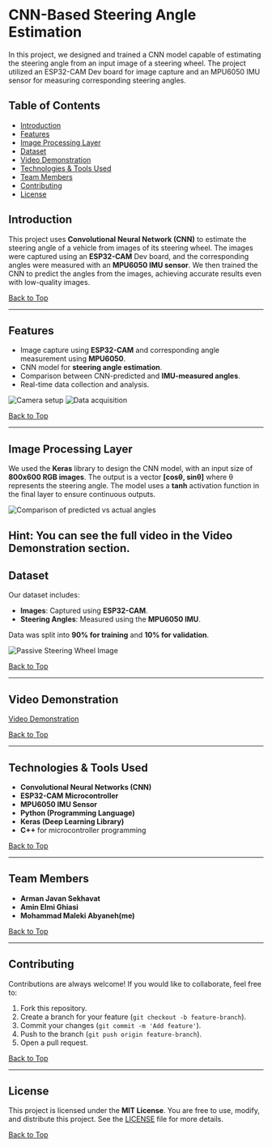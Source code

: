 # CNN-Based Steering Angle Estimation

In this project, we designed and trained a CNN model capable of estimating the steering angle from an input image of a steering wheel. The project utilized an ESP32-CAM Dev board for image capture and an MPU6050 IMU sensor for measuring corresponding steering angles.

## Table of Contents
- [Introduction](#introduction)
- [Features](#features)
- [Image Processing Layer](#image-processing-layer)
- [Dataset](#dataset)
- [Video Demonstration](#video-demonstration)
- [Technologies & Tools Used](#technologies--tools-used)
- [Team Members](#team-members)
- [Contributing](#contributing)
- [License](#license)

## Introduction
This project uses **Convolutional Neural Network (CNN)** to estimate the steering angle of a vehicle from images of its steering wheel. The images were captured using an **ESP32-CAM** Dev board, and the corresponding angles were measured with an **MPU6050 IMU sensor**. We then trained the CNN to predict the angles from the images, achieving accurate results even with low-quality images.

[Back to Top](#table-of-contents)

---

## Features
- Image capture using **ESP32-CAM** and corresponding angle measurement using **MPU6050**.
- CNN model for **steering angle estimation**.
- Comparison between CNN-predicted and **IMU-measured angles**.
- Real-time data collection and analysis.

![Camera setup](https://github.com/Abyaneh/CNN-Based-Steering-Angle-Estimation/blob/main/images/camera_setup.jpeg)
![Data acquisition](https://github.com/Abyaneh/CNN-Based-Steering-Angle-Estimation/blob/main/images/data_aquisition.jpeg)

[Back to Top](#table-of-contents)

---

## Image Processing Layer
We used the **Keras** library to design the CNN model, with an input size of **800x600 RGB images**. The output is a vector **[cosθ, sinθ]** where θ represents the steering angle. The model uses a **tanh** activation function in the final layer to ensure continuous outputs.

![Comparison of predicted vs actual angles](https://github.com/Abyaneh/CNN-Based-Steering-Angle-Estimation/blob/main/images/comparison.jpeg)

Hint: You can see the full video in the Video Demonstration section.
---

## Dataset
Our dataset includes:
- **Images**: Captured using **ESP32-CAM**.
- **Steering Angles**: Measured using the **MPU6050 IMU**.
  
Data was split into **90% for training** and **10% for validation**.

![Passive Steering Wheel Image](https://github.com/Abyaneh/CNN-Based-Steering-Angle-Estimation/blob/main/images/PassiveSteeringWheel.jpeg)

[Back to Top](#table-of-contents)

---

## Video Demonstration
[Video Demonstration](https://github.com/Abyaneh/CNN-Based-Steering-Angle-Estimation/blob/main/video%20and%20report/Comparision.mp4)

[Back to Top](#table-of-contents)

---

## Technologies & Tools Used
- **Convolutional Neural Networks (CNN)**
- **ESP32-CAM Microcontroller**
- **MPU6050 IMU Sensor**
- **Python (Programming Language)**
- **Keras (Deep Learning Library)**
- **C++** for microcontroller programming

[Back to Top](#table-of-contents)

---

## Team Members
- **Arman Javan Sekhavat**
- **Amin Elmi Ghiasi**
- **Mohammad Maleki Abyaneh(me)**

[Back to Top](#table-of-contents)

---
## Contributing
Contributions are always welcome! If you would like to collaborate, feel free to:
1. Fork this repository.
2. Create a branch for your feature (`git checkout -b feature-branch`).
3. Commit your changes (`git commit -m 'Add feature'`).
4. Push to the branch (`git push origin feature-branch`).
5. Open a pull request.
   
[Back to Top](#table-of-contents)

---
## License
This project is licensed under the **MIT License**. You are free to use, modify, and distribute this project. See the [LICENSE](LICENSE) file for more details.

[Back to Top](#table-of-contents)
